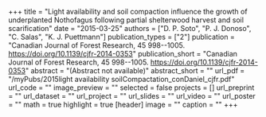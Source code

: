 +++
title = "Light availability and soil compaction influence the growth     of underplanted Nothofagus following partial shelterwood harvest and soil scarification"
date = "2015-03-25"
authors = ["D. P. Soto", "P. J. Donoso", "C. Salas", "K. J. Puettmann"]
publication_types = ["2"]
publication = "Canadian Journal of Forest Research, 45 998--1005. https://doi.org/10.1139/cjfr-2014-0353"
publication_short = "Canadian Journal of Forest Research, 45 998--1005. https://doi.org/10.1139/cjfr-2014-0353"
abstract = "(Abstract not available)"
abstract_short = ""
url_pdf = "/myPubs/2015light availability soilCompactation_conDaniel_cjfr.pdf"
url_code = ""
image_preview = ""
selected = false
projects = []
url_preprint = ""
url_dataset = ""
url_project = ""
url_slides = ""
url_video = ""
url_poster = ""
math = true
highlight = true
[header]
image = ""
caption = ""
+++
